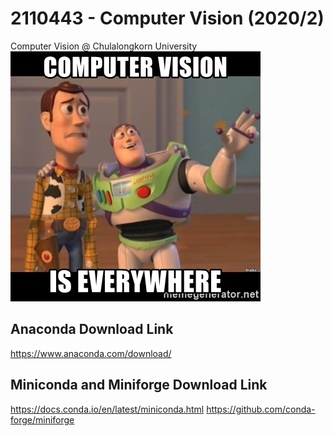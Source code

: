 # 2110443 - Computer Vision (2020/2)
Computer Vision @ Chulalongkorn University
![cv2020](assets/computer-vision-is-everywhere.jpg)
## Anaconda Download Link
https://www.anaconda.com/download/
## Miniconda and Miniforge Download Link
https://docs.conda.io/en/latest/miniconda.html
https://github.com/conda-forge/miniforge
